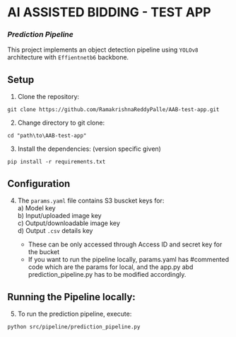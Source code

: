 # **AI ASSISTED BIDDING - TEST APP**
### ***Prediction Pipeline***

This project implements an object detection pipeline using `YOLOv8` architecture with `Effientnetb6` backbone.

## **Setup**

1. Clone the repository:
  ```
  git clone https://github.com/RamakrishnaReddyPalle/AAB-test-app.git
  ```
2. Change directory to git clone:
```
cd "path\to\AAB-test-app"
```
3. Install the dependencies: (version specific given)
  ```
  pip install -r requirements.txt
  ```

## **Configuration**

4. The `params.yaml` file contains S3 buscket keys for:<br >
   a) Model key <br >
   b) Input/uploaded image key<br >
   c) Output/downloadable image key<br >
   d) Output `.csv` details key<br >

   * These can be only accessed through Access ID and secret key for the bucket
   * If you want to run the pipeline locally, params.yaml has #commented code which are the params for local, and the app.py abd prediction_pipeline.py has to be modified accordingly.

## **Running the Pipeline locally:**

5. To run the prediction pipeline, execute:
```
python src/pipeline/prediction_pipeline.py
```
